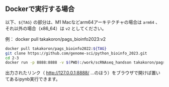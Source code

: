 ## Dockerで実行する場合
以下、`${TAG}` の部分は、M1 Macなどarm64アーキテクチャの場合は `arm64` 、それ以外の場合（x86_64）は `v2` としてください。

例： docker pull takakoron/pags_bioinfo2023:v2

```bash
docker pull takakoron/pags_bioinfo2022:${TAG}
git clone https://github.com/genome-sci/python_bioinfo_2023.git
cd 2-3
docker run -p 8888:8888 -v $(PWD):/work/scRNAseq_handson takakoron/pags_bioinfo2023:${TAG} bash -c "export PS1=dummy && source /root/.bashrc && jupyter notebook --ip=0.0.0.0 --port=8888 --allow-root"

```
出力されたリンク（ http://127.0.0.1:8888/ ...のほう）をブラウザで開けば置いてあるipynb実行できます。
